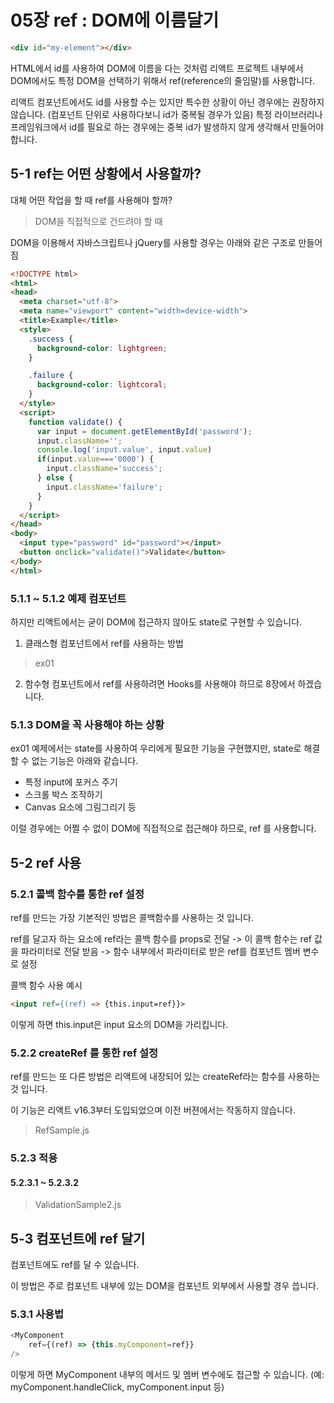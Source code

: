 # 05장 ref : DOM에 이름달기

```html
<div id="my-element"></div>
```

HTML에서 id를 사용하여 DOM에 이름을 다는 것처럼 리액트 프로젝트 내부에서 DOM에서도 특정 DOM을 선택하기 위해서 ref(reference의 줄임말)를 사용합니다.

리액트 컴포넌트에서도 id를 사용할 수는 있지만 특수한 상황이 아닌 경우에는 권장하지 않습니다. (컴포넌트 단위로 사용하다보니 id가 중복될 경우가 있음)
특정 라이브러리나 프레임워크에서 id를 필요로 하는 경우에는 중복 id가 발생하지 않게 생각해서 만들어야 합니다.

## 5-1 ref는 어떤 상황에서 사용할까?

대체 어떤 작업을 할 때 ref를 사용해야 할까?

> DOM을 직접적으로 건드려야 할 때

DOM을 이용해서 자바스크립트나 jQuery를 사용할 경우는 아래와 같은 구조로 만들어짐

```html
<!DOCTYPE html>
<html>
<head>
  <meta charset="utf-8">
  <meta name="viewport" content="width=device-width">
  <title>Example</title>
  <style>
    .success {
      background-color: lightgreen;
    }

    .failure {
      background-color: lightcoral;
    }
  </style>
  <script>
    function validate() {
      var input = document.getElementById('password');
      input.className='';
      console.log('input.value', input.value)
      if(input.value==='0000') {
        input.className='success';
      } else {
        input.className='failure';
      }
    }
  </script>
</head>
<body>
  <input type="password" id="password"></input>
  <button onclick="validate()">Validate</button>
</body>
</html>
```

### 5.1.1 ~ 5.1.2 예제 컴포넌트

하지만 리액트에서는 굳이 DOM에 접근하지 않아도 state로 구현할 수 있습니다.

1. 클래스형 컴포넌트에서 ref를 사용하는 방법

> ex01

2. 함수형 컴포넌트에서 ref를 사용하려면 Hooks를 사용해야 하므로 8장에서 하겠습니다.


### 5.1.3 DOM을 꼭 사용해야 하는 상황

ex01 예제에서는 state를 사용하여 우리에게 필요한 기능을 구현했지만, state로 해결할 수 없는 기능은 아래와 같습니다.

- 특정 input에 포커스 주기
- 스크롤 박스 조작하기
- Canvas 요소에 그림그리기 등

이럴 경우에는 어쩔 수 없이 DOM에 직접적으로 접근해야 하므로, ref 를 사용합니다.

## 5-2 ref 사용

### 5.2.1 콜백 함수를 통한 ref 설정

ref를 만드는 가장 기본적인 방법은 콜백함수를 사용하는 것 입니다.

ref를 달고자 하는 요소에 ref라는 콜백 함수를 props로 전달 -> 이 콜백 함수는 ref 값을 파라미터로 전달 받음 -> 함수 내부에서 파라미터로 받은 ref를 컴포넌트 멤버 변수로 설정


콜백 함수 사용 예시

```html
<input ref={(ref) => {this.input=ref}}>
```

이렇게 하면 this.input은 input 요소의 DOM을 가리킵니다.

### 5.2.2 createRef 를 통한 ref 설정

ref를 만드는 또 다른 방법은 리액트에 내장되어 있는 createRef라는 함수를 사용하는 것 입니다.

이 기능은 리액트 v16.3부터 도입되었으며 이전 버젼에서는 작동하지 않습니다.

> RefSample.js

### 5.2.3 적용

#### 5.2.3.1 ~ 5.2.3.2

> ValidationSample2.js

## 5-3 컴포넌트에 ref 달기

컴포넌트에도 ref를 달 수 있습니다.

이 방법은 주로 컴포넌트 내부에 있는 DOM을 컴포넌트 외부에서 사용할 경우 씁니다.

### 5.3.1 사용법

```javascript
<MyComponent 
    ref={(ref) => {this.myComponent=ref}}
/>
```

이렇게 하면 MyComponent 내부의 메서드 및 멤버 변수에도 접근할 수 있습니다. (예: myComponent.handleClick, myComponent.input 등)

